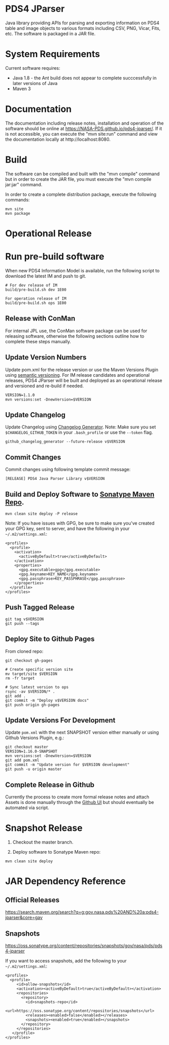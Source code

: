 # PDS4 JParser
Java library providing APIs for parsing and exporting information
on PDS4 table and image objects to various formats including CSV, PNG, Vicar, 
Fits, etc. The software is packaged in a JAR file.

# System Requirements
Current software requires:
* Java 1.8 - the Ant build does not appear to complete succcessfully in later versions of Java
* Maven 3

# Documentation
The documentation including release notes, installation and operation of the 
software should be online at https://NASA-PDS.github.io/pds4-jparser/. If it is not 
accessible, you can execute the "mvn site:run" command and view the 
documentation locally at http://localhost:8080.

# Build

The software can be compiled and built with the "mvn compile" command but in order 
to create the JAR file, you must execute the "mvn compile jar:jar" command. 

In order to create a complete distribution package, execute the 
following commands: 

```
mvn site
mvn package
```

# Operational Release

# Run pre-build software

When new PDS4 Information Model is available, run the following script to download the latest IM and 
push to git.

```
# For dev release of IM
build/pre-build.sh dev 1E00

For operation release of IM
build/pre-build.sh ops 1E00
```


## Release with ConMan

For internal JPL use, the ConMan software package can be used for releasing software, otherwise the following sections outline how to complete these steps manually.


## Update Version Numbers

Update pom.xml for the release version or use the Maven Versions Plugin using [semantic versioning](https://semver.org/). For IM release candidates and operational releases, PDS4 JParser will be built and deployed as an operational release and versioned and re-build if needed.

```
VERSION=1.1.0
mvn versions:set -DnewVersion=$VERSION
```

## Update Changelog
Update Changelog using [ Changelog Generator](https://github.com/github-changelog-generator/github-changelog-generator). Note: Make sure you set `$CHANGELOG_GITHUB_TOKEN` in your `.bash_profile` or use the `--token` flag.
```
github_changelog_generator --future-release v$VERSION
```

## Commit Changes
Commit changes using following template commit message:
```
[RELEASE] PDS4 Java Parser Library v$VERSION
```

## Build and Deploy Software to [Sonatype Maven Repo](https://repo.maven.apache.org/maven2/gov/nasa/pds/).

```
mvn clean site deploy -P release
```

Note: If you have issues with GPG, be sure to make sure you've created your GPG key, sent to server, and have the following in your `~/.m2/settings.xml`:
```
<profiles>
  <profile>
    <activation>
      <activeByDefault>true</activeByDefault>
    </activation>
    <properties>
      <gpg.executable>gpg</gpg.executable>
      <gpg.keyname>KEY_NAME</gpg.keyname>
      <gpg.passphrase>KEY_PASSPHRASE</gpg.passphrase>
    </properties>
  </profile>
</profiles>

```

## Push Tagged Release
```
git tag v$VERSION
git push --tags
```

## Deploy Site to Github Pages

From cloned repo:
```
git checkout gh-pages

# Create specific version site
mv target/site $VERSION
rm -fr target

# Sync latest version to ops 
rsync -av $VERSION/* .
git add .
git commit -m "Deploy v$VERSION docs"
git push origin gh-pages
```

## Update Versions For Development

Update `pom.xml` with the next SNAPSHOT version either manually or using Github Versions Plugin, e.g.:
```
git checkout master
VERSION=1.16.0-SNAPSHOT
mvn versions:set -DnewVersion=$VERSION
git add pom.xml
git commit -m "Update version for $VERSION development"
git push -u origin master
```

## Complete Release in Github
Currently the process to create more formal release notes and attach Assets is done manually through the [Github UI](https://github.com/NASA-PDS/pds4-jparser/releases/new) but should eventually be automated via script.

# Snapshot Release
1. Checkout the master branch.

2. Deploy software to Sonatype Maven repo:
```
mvn clean site deploy
```

# JAR Dependency Reference

## Official Releases
https://search.maven.org/search?q=g:gov.nasa.pds%20AND%20a:pds4-jparser&core=gav

## Snapshots
https://oss.sonatype.org/content/repositories/snapshots/gov/nasa/pds/pds4-jparser

If you want to access snapshots, add the following to your `~/.m2/settings.xml`:
```
<profiles>
  <profile>
     <id>allow-snapshots</id>
     <activation><activeByDefault>true</activeByDefault></activation>
     <repositories>
       <repository>
         <id>snapshots-repo</id>
         <url>https://oss.sonatype.org/content/repositories/snapshots</url>
         <releases><enabled>false</enabled></releases>
         <snapshots><enabled>true</enabled></snapshots>
       </repository>
     </repositories>
   </profile>
</profiles>
```
